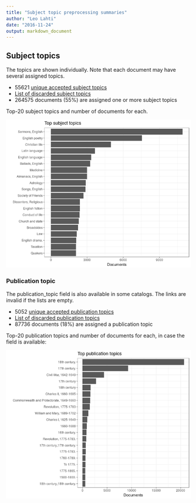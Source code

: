 ```yaml
---
title: "Subject topic preprocessing summaries"
author: "Leo Lahti"
date: "2016-11-24"
output: markdown_document
---
```


## Subject topics

The topics are shown individually. Note that each document may have
several assigned topics.



  * 55621 [unique accepted subject topics](output.tables/subject_topic_accepted.csv)
  * [List of discarded subject topics](output.tables/subject_topic_discarded.csv)
  * 264575 documents (55%) are assigned one or more subject topics 


Top-20 subject topics and number of documents for each.

![plot of chunk summarytopics22](figure/summarytopics22-1.png)

### Publication topic

The publication_topic field is also available in some catalogs. The links are invalid if the lists are empty.



  * 5052 [unique accepted publication topics](output.tables/publication_topic_accepted.csv)
  * [List of discarded publication topics](output.tables/publication_topic_discarded.csv)
  * 87736 documents (18%) are assigned a publication topic 

Top-20 publication topics and number of documents for each, in
case the field is available:

![plot of chunk summarytopics223](figure/summarytopics223-1.png)
